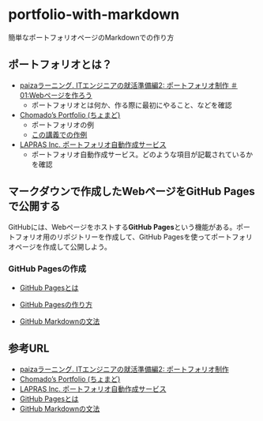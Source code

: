 # portfolio-with-markdown
簡単なポートフォリオページのMarkdownでの作り方

## ポートフォリオとは？

- [paizaラーニング. ITエンジニアの就活準備編2: ポートフォリオ制作 ＃01:Webページを作ろう](https://paiza.jp/works/career/primer/career2/8010)
  - ポートフォリオとは何か、作る際に最初にやること、などを確認
- [Chomado’s Portfolio (ちょまど)](https://chomado.com/chomado/)
  - ポートフォリオの例
  - [この講義での作例]()
- [LAPRAS Inc. ポートフォリオ自動作成サービス](https://lapras.com/)
  - ポートフォリオ自動作成サービス。どのような項目が記載されているかを確認

## マークダウンで作成したWebページをGitHub Pagesで公開する
GitHubには、Webページをホストする**GitHub Pages**という機能がある。ポートフォリオ用のリポジトリーを作成して、GitHub Pagesを使ってポートフォリオページを作成して公開しよう。

### GitHub Pagesの作成
- [GitHub Pagesとは](https://docs.github.com/en/pages/getting-started-with-github-pages/about-github-pages)
- [GitHub Pagesの作り方](https://docs.github.com/en/pages/getting-started-with-github-pages/creating-a-github-pages-site)




- [GitHub Markdownの文法](https://docs.github.com/en/github/writing-on-github/getting-started-with-writing-and-formatting-on-github/basic-writing-and-formatting-syntax)


## 参考URL
- [paizaラーニング. ITエンジニアの就活準備編2: ポートフォリオ制作](https://paiza.jp/works/career/primer/career2)
- [Chomado’s Portfolio (ちょまど)](https://chomado.com/chomado/)
- [LAPRAS Inc. ポートフォリオ自動作成サービス](https://lapras.com/)
- [GitHub Pagesとは](https://docs.github.com/en/pages/getting-started-with-github-pages/about-github-pages)
- [GitHub Markdownの文法](https://docs.github.com/en/github/writing-on-github/getting-started-with-writing-and-formatting-on-github/basic-writing-and-formatting-syntax)
